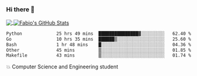 ### Hi there 👋
<a href="https://github.com/fabiovincenzi/fabiovincenzi">
  <img align="center" src="https://github-readme-stats.vercel.app/api/top-langs/?username=fabiovincenzi&title_color=ffffff&text_color=c9cacc&icon_color=2bbc8a&bg_color=1d1f21&langs_count=3" />
</a>
<a href="https://github.com/fabiovincenzi/fabiovincenzi">
  <img align="center" src="https://github-readme-stats.vercel.app/api?username=fabiovincenzi&show_icons=true&line_height=27&count_private=true&title_color=ffffff&text_color=c9cacc&icon_color=2bbc8a&bg_color=1d1f21" alt="Fabio's GitHub Stats" />
</a>
<!--START_SECTION:waka-->

```txt
Python             25 hrs 49 mins  ███████████████▓░░░░░░░░░   62.40 %
Go                 10 hrs 35 mins  ██████▒░░░░░░░░░░░░░░░░░░   25.60 %
Bash               1 hr 48 mins    █░░░░░░░░░░░░░░░░░░░░░░░░   04.36 %
Other              45 mins         ▒░░░░░░░░░░░░░░░░░░░░░░░░   01.85 %
Makefile           43 mins         ▒░░░░░░░░░░░░░░░░░░░░░░░░   01.74 %
```

<!--END_SECTION:waka-->

:boom: Computer Science and Engineering student
